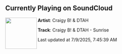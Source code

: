 ## Currently Playing on SoundCloud

[<img align="left" width="100" src="https://i1.sndcdn.com/artworks-5z5qElmB9hQPxhIZ-pF9xZQ-t500x500.png">](https://soundcloud.com/dnzrecords/craigy-b-dtah-sunrise)

**Artist**: Craigy B! & DTAH 

**Track**: Craigy B! & DTAH - Sunrise

Last updated at 7/9/2025, 7:45:39 AM
